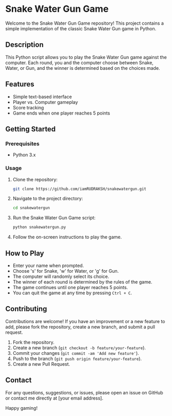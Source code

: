 # Snake Water Gun Game

Welcome to the Snake Water Gun Game repository! This project contains a simple implementation of the classic Snake Water Gun game in Python.

## Description

This Python script allows you to play the Snake Water Gun game against the computer. Each round, you and the computer choose between Snake, Water, or Gun, and the winner is determined based on the choices made.

## Features

- Simple text-based interface
- Player vs. Computer gameplay
- Score tracking
- Game ends when one player reaches 5 points

## Getting Started

### Prerequisites

- Python 3.x

### Usage

1. Clone the repository:

    ```sh
    git clone https://github.com/iamRUDRAKSH/snakewatergun.git
    ```

2. Navigate to the project directory:

    ```sh
    cd snakewatergun
    ```

3. Run the Snake Water Gun Game script:

    ```sh
    python snakewatergun.py
    ```

4. Follow the on-screen instructions to play the game.

## How to Play

- Enter your name when prompted.
- Choose 's' for Snake, 'w' for Water, or 'g' for Gun.
- The computer will randomly select its choice.
- The winner of each round is determined by the rules of the game.
- The game continues until one player reaches 5 points.
- You can quit the game at any time by pressing `Ctrl + C`.

## Contributing

Contributions are welcome! If you have an improvement or a new feature to add, please fork the repository, create a new branch, and submit a pull request.

1. Fork the repository.
2. Create a new branch (`git checkout -b feature/your-feature`).
3. Commit your changes (`git commit -am 'Add new feature'`).
4. Push to the branch (`git push origin feature/your-feature`).
5. Create a new Pull Request.

## Contact

For any questions, suggestions, or issues, please open an issue on GitHub or contact me directly at [your email address].

Happy gaming!

